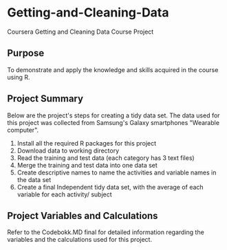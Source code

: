 # Getting-and-Cleaning-Data
Coursera Getting and Cleaning Data Course Project

## Purpose
To demonstrate and apply the knowledge and skills acquired in the course using R.

## Project Summary
Below are the project's steps for creating a tidy data set. The data used for this project was collected from Samsung's Galaxy smartphones "Wearable computer".  

1. Install all the required R packages for this project
2. Download data to working directory
3. Read the training and test data (each category has 3 text files)
4. Merge the training and test data into one data set
5. Create descriptive names to name the activities and variable names in the data set
6. Create a final Independent tidy data set, with the average of each variable for each activity/ subject

## Project Variables and Calculations
Refer to the Codebokk.MD final for detailed information regarding the variables and the calculations used for this project. 
